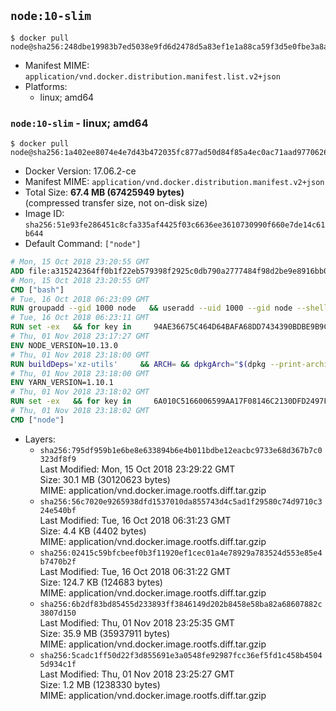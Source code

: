 ## `node:10-slim`

```console
$ docker pull node@sha256:248dbe19983b7ed5038e9fd6d2478d5a83ef1e1a88ca59f3d5e0fbe3a8afda1a
```

-	Manifest MIME: `application/vnd.docker.distribution.manifest.list.v2+json`
-	Platforms:
	-	linux; amd64

### `node:10-slim` - linux; amd64

```console
$ docker pull node@sha256:1a402ee8074e4e7d43b472035fc877ad50d84f85a4ec0ac71aad97706269740c
```

-	Docker Version: 17.06.2-ce
-	Manifest MIME: `application/vnd.docker.distribution.manifest.v2+json`
-	Total Size: **67.4 MB (67425949 bytes)**  
	(compressed transfer size, not on-disk size)
-	Image ID: `sha256:51e93fe286451c8cfa335af4425f03c6636ee3610730990f660e7de14c61b644`
-	Default Command: `["node"]`

```dockerfile
# Mon, 15 Oct 2018 23:20:55 GMT
ADD file:a315242364ff0b1f22eb579398f2925c0db790a2777484f98d2be9e8916bb06a in / 
# Mon, 15 Oct 2018 23:20:55 GMT
CMD ["bash"]
# Tue, 16 Oct 2018 06:23:09 GMT
RUN groupadd --gid 1000 node   && useradd --uid 1000 --gid node --shell /bin/bash --create-home node
# Tue, 16 Oct 2018 06:23:11 GMT
RUN set -ex   && for key in     94AE36675C464D64BAFA68DD7434390BDBE9B9C5     FD3A5288F042B6850C66B31F09FE44734EB7990E     71DCFD284A79C3B38668286BC97EC7A07EDE3FC1     DD8F2338BAE7501E3DD5AC78C273792F7D83545D     C4F0DFFF4E8C1A8236409D08E73BC641CC11F4C8     B9AE9905FFD7803F25714661B63B535A4C206CA9     56730D5401028683275BD23C23EFEFE93C4CFFFE     77984A986EBC2AA786BC0F66B01FBB92821C587A     8FCCA13FEF1D0C2E91008E09770F7A9A5AE15600   ; do     gpg --keyserver hkp://p80.pool.sks-keyservers.net:80 --recv-keys "$key" ||     gpg --keyserver hkp://ipv4.pool.sks-keyservers.net --recv-keys "$key" ||     gpg --keyserver hkp://pgp.mit.edu:80 --recv-keys "$key" ;   done
# Thu, 01 Nov 2018 23:17:27 GMT
ENV NODE_VERSION=10.13.0
# Thu, 01 Nov 2018 23:18:00 GMT
RUN buildDeps='xz-utils'     && ARCH= && dpkgArch="$(dpkg --print-architecture)"     && case "${dpkgArch##*-}" in       amd64) ARCH='x64';;       ppc64el) ARCH='ppc64le';;       s390x) ARCH='s390x';;       arm64) ARCH='arm64';;       armhf) ARCH='armv7l';;       i386) ARCH='x86';;       *) echo "unsupported architecture"; exit 1 ;;     esac     && set -x     && apt-get update && apt-get install -y ca-certificates curl wget $buildDeps --no-install-recommends     && rm -rf /var/lib/apt/lists/*     && curl -fsSLO --compressed "https://nodejs.org/dist/v$NODE_VERSION/node-v$NODE_VERSION-linux-$ARCH.tar.xz"     && curl -fsSLO --compressed "https://nodejs.org/dist/v$NODE_VERSION/SHASUMS256.txt.asc"     && gpg --batch --decrypt --output SHASUMS256.txt SHASUMS256.txt.asc     && grep " node-v$NODE_VERSION-linux-$ARCH.tar.xz\$" SHASUMS256.txt | sha256sum -c -     && tar -xJf "node-v$NODE_VERSION-linux-$ARCH.tar.xz" -C /usr/local --strip-components=1 --no-same-owner     && rm "node-v$NODE_VERSION-linux-$ARCH.tar.xz" SHASUMS256.txt.asc SHASUMS256.txt     && apt-get purge -y --auto-remove $buildDeps     && ln -s /usr/local/bin/node /usr/local/bin/nodejs
# Thu, 01 Nov 2018 23:18:00 GMT
ENV YARN_VERSION=1.10.1
# Thu, 01 Nov 2018 23:18:02 GMT
RUN set -ex   && for key in     6A010C5166006599AA17F08146C2130DFD2497F5   ; do     gpg --keyserver hkp://p80.pool.sks-keyservers.net:80 --recv-keys "$key" ||     gpg --keyserver hkp://ipv4.pool.sks-keyservers.net --recv-keys "$key" ||     gpg --keyserver hkp://pgp.mit.edu:80 --recv-keys "$key" ;   done   && curl -fsSLO --compressed "https://yarnpkg.com/downloads/$YARN_VERSION/yarn-v$YARN_VERSION.tar.gz"   && curl -fsSLO --compressed "https://yarnpkg.com/downloads/$YARN_VERSION/yarn-v$YARN_VERSION.tar.gz.asc"   && gpg --batch --verify yarn-v$YARN_VERSION.tar.gz.asc yarn-v$YARN_VERSION.tar.gz   && mkdir -p /opt   && tar -xzf yarn-v$YARN_VERSION.tar.gz -C /opt/   && ln -s /opt/yarn-v$YARN_VERSION/bin/yarn /usr/local/bin/yarn   && ln -s /opt/yarn-v$YARN_VERSION/bin/yarnpkg /usr/local/bin/yarnpkg   && rm yarn-v$YARN_VERSION.tar.gz.asc yarn-v$YARN_VERSION.tar.gz
# Thu, 01 Nov 2018 23:18:02 GMT
CMD ["node"]
```

-	Layers:
	-	`sha256:795df959b1e6be8e633894b6e4b011bdbe12eacbc9733e68d367b7c0323df8f9`  
		Last Modified: Mon, 15 Oct 2018 23:29:22 GMT  
		Size: 30.1 MB (30120623 bytes)  
		MIME: application/vnd.docker.image.rootfs.diff.tar.gzip
	-	`sha256:56c7020e9265938dfd1537010da855743d4c5ad1f29580c74d9710c324e540bf`  
		Last Modified: Tue, 16 Oct 2018 06:31:23 GMT  
		Size: 4.4 KB (4402 bytes)  
		MIME: application/vnd.docker.image.rootfs.diff.tar.gzip
	-	`sha256:02415c59bfcbeef0b3f11920ef1cec01a4e78929a783524d553e85e4b7470b2f`  
		Last Modified: Tue, 16 Oct 2018 06:31:22 GMT  
		Size: 124.7 KB (124683 bytes)  
		MIME: application/vnd.docker.image.rootfs.diff.tar.gzip
	-	`sha256:6b2df83bd85455d233893ff3846149d202b8458e58ba82a68607882c3807d150`  
		Last Modified: Thu, 01 Nov 2018 23:25:35 GMT  
		Size: 35.9 MB (35937911 bytes)  
		MIME: application/vnd.docker.image.rootfs.diff.tar.gzip
	-	`sha256:5cadc1ff50d22f3d855691e3a0548fe92987fcc36ef5fd1c458b45045d934c1f`  
		Last Modified: Thu, 01 Nov 2018 23:25:27 GMT  
		Size: 1.2 MB (1238330 bytes)  
		MIME: application/vnd.docker.image.rootfs.diff.tar.gzip
